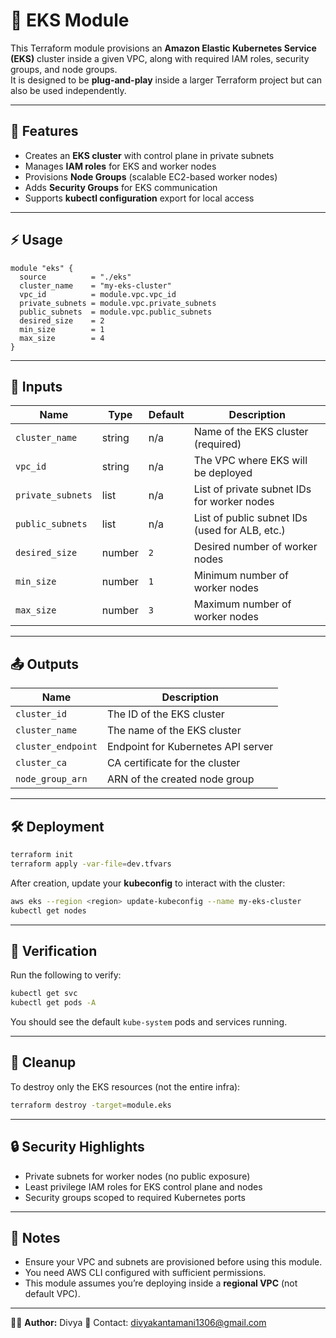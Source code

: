 # 🚀 EKS Module

This Terraform module provisions an **Amazon Elastic Kubernetes Service (EKS)** cluster inside a given VPC, along with required IAM roles, security groups, and node groups.  
It is designed to be **plug-and-play** inside a larger Terraform project but can also be used independently.

---

## 📌 Features
- Creates an **EKS cluster** with control plane in private subnets  
- Manages **IAM roles** for EKS and worker nodes  
- Provisions **Node Groups** (scalable EC2-based worker nodes)  
- Adds **Security Groups** for EKS communication  
- Supports **kubectl configuration** export for local access  

---

## ⚡ Usage

```hcl
module "eks" {
  source          = "./eks"
  cluster_name    = "my-eks-cluster"
  vpc_id          = module.vpc.vpc_id
  private_subnets = module.vpc.private_subnets
  public_subnets  = module.vpc.public_subnets
  desired_size    = 2
  min_size        = 1
  max_size        = 4
}
```

---

## 🔑 Inputs

| Name              | Type   | Default | Description                                     |
|-------------------|--------|---------|-------------------------------------------------|
| `cluster_name`    | string | n/a     | Name of the EKS cluster (required)             |
| `vpc_id`          | string | n/a     | The VPC where EKS will be deployed             |
| `private_subnets` | list   | n/a     | List of private subnet IDs for worker nodes    |
| `public_subnets`  | list   | n/a     | List of public subnet IDs (used for ALB, etc.) |
| `desired_size`    | number | `2`     | Desired number of worker nodes                 |
| `min_size`        | number | `1`     | Minimum number of worker nodes                 |
| `max_size`        | number | `3`     | Maximum number of worker nodes                 |

---

## 📤 Outputs

| Name              | Description                                |
|-------------------|--------------------------------------------|
| `cluster_id`      | The ID of the EKS cluster                  |
| `cluster_name`    | The name of the EKS cluster                |
| `cluster_endpoint`| Endpoint for Kubernetes API server         |
| `cluster_ca`      | CA certificate for the cluster             |
| `node_group_arn`  | ARN of the created node group              |

---

## 🛠️ Deployment

```bash
terraform init
terraform apply -var-file=dev.tfvars
```

After creation, update your **kubeconfig** to interact with the cluster:

```bash
aws eks --region <region> update-kubeconfig --name my-eks-cluster
kubectl get nodes
```

---

## 📸 Verification

Run the following to verify:

```bash
kubectl get svc
kubectl get pods -A
```

You should see the default `kube-system` pods and services running.

---

## 🧹 Cleanup

To destroy only the EKS resources (not the entire infra):

```bash
terraform destroy -target=module.eks
```

---

## 🔒 Security Highlights
- Private subnets for worker nodes (no public exposure)  
- Least privilege IAM roles for EKS control plane and nodes  
- Security groups scoped to required Kubernetes ports  

---

## 📌 Notes
- Ensure your VPC and subnets are provisioned before using this module.  
- You need AWS CLI configured with sufficient permissions.  
- This module assumes you’re deploying inside a **regional VPC** (not default VPC).  

---

👨‍💻 **Author:** Divya 
📧 Contact: divyakantamani1306@gmail.com  
